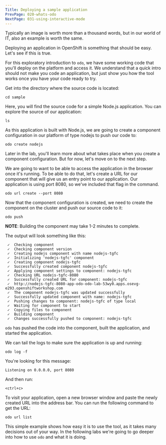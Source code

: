 ```yaml
---
Title: Deploying a sample application
PrevPage: 020-whats-odo
NextPage: 031-using-interactive-mode
---
```


Typically an image is worth more than a thousand words, but in our world of IT, also an example is worth the same.

Deploying an application in OpenShift is something that should be easy. Let's see if this is true.

For this exploratory introduction to `odo`, we have some working code that you'll deploy on the platform and access it. We understand that a quick intro should not make you code an application, but just show you how the tool works once you have your code ready to try.

Get into the directory where the source code is located:

```execute-1
cd sample
```

Here, you will find the source code for a simple Node.js application. You can explore the source of our application:

```execute-1
ls
```

As this application is built with Node.js, we are going to create a component configuration in our platform of type nodejs to push our code to:

```execute-1
odo create nodejs
```

Later in the lab, you'll learn more about what takes place when you create a component configuration. But for now, let's move on to the next step.

We are going to want to be able to access the application in the browser once it's running. To be able to do that, let's create a URL for our component that will give us an entry point to our application. Our application is using port 8080, so we've included that flag in the command.

```execute-1
odo url create --port 8080
```
Now that the component configuration is created, we need to create the component on the cluster and push our source code to it:

```execute-1
odo push
```

__NOTE__: Building the component may take 1-2 minutes to complete.

The output will look something like this:

```
 ✓  Checking component
 ✓  Checking component version
 ✓  Creating nodejs component with name nodejs-tgfc
 ✓  Initializing 'nodejs-tgfc' component
 ✓  Creating component nodejs-tgfc
 ✓  Successfully created component nodejs-tgfc
 ✓  Applying component settings to component: nodejs-tgfc
 ✓  Checking URL nodejs-tgfc-8080
 ✓  Successfully created URL for component: nodejs-tgfc
 ✓  http://nodejs-tgfc-8080-app-odo-odo-lab-53wy0.apps.osevg-e293.openshiftworkshop.com
 ✓  The component nodejs-tgfc was updated successfully
 ✓  Successfully updated component with name: nodejs-tgfc
 ✓  Pushing changes to component: nodejs-tgfc of type local
 ✓  Waiting for component to start
 ✓  Copying files to component
 ✓  Building component
 ✓  Changes successfully pushed to component: nodejs-tgfc
 ```

`odo` has pushed the code into the component, built the application, and started the application.

We can tail the logs to make sure the application is up and running:

```execute-1
odo log -f
```

You're looking for this message:

```
Listening on 0.0.0.0, port 8080
```

And then run:

```execute-1
<ctrl+c>
```

To visit your application, open a new browser window and paste the newly created URL into the address bar. You can run the following command to get the URL:

```execute-1
odo url list
```

This simple example shows how easy it is to use the tool, as it takes many decisions out of your way. In the following labs we're going to go deeper into how to use `odo` and what it is doing.
